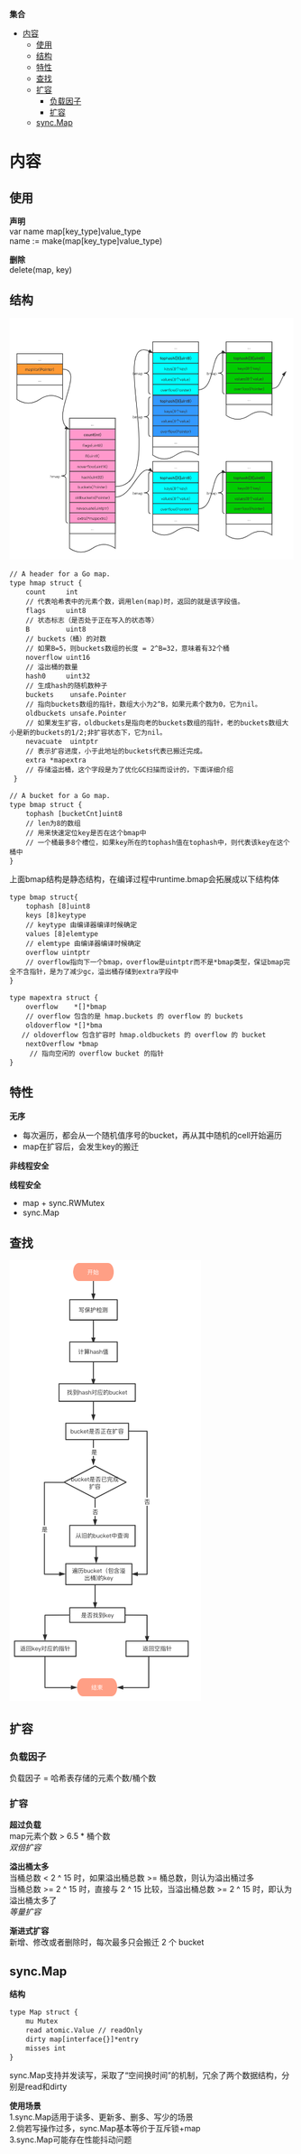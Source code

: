 **集合**
- [内容](#内容)
  - [使用](#使用)
  - [结构](#结构)
  - [特性](#特性)
  - [查找](#查找)
  - [扩容](#扩容)
    - [负载因子](#负载因子)
    - [扩容](#扩容-1)
  - [sync.Map](#syncmap)

# 内容 #
## 使用 ##
**声明**  
var name map[key_type]value_type  
name := make(map[key_type]value_type)  

**删除**  
delete(map, key)  

## 结构 ##
![](./images/map/struct.png)

```
// A header for a Go map.
type hmap struct {
    count     int 
    // 代表哈希表中的元素个数，调用len(map)时，返回的就是该字段值。
    flags     uint8 
    // 状态标志（是否处于正在写入的状态等）
    B         uint8  
    // buckets（桶）的对数
    // 如果B=5，则buckets数组的长度 = 2^B=32，意味着有32个桶
    noverflow uint16 
    // 溢出桶的数量
    hash0     uint32 
    // 生成hash的随机数种子
    buckets    unsafe.Pointer 
    // 指向buckets数组的指针，数组大小为2^B，如果元素个数为0，它为nil。
    oldbuckets unsafe.Pointer 
    // 如果发生扩容，oldbuckets是指向老的buckets数组的指针，老的buckets数组大小是新的buckets的1/2;非扩容状态下，它为nil。
    nevacuate  uintptr        
    // 表示扩容进度，小于此地址的buckets代表已搬迁完成。
    extra *mapextra 
    // 存储溢出桶，这个字段是为了优化GC扫描而设计的，下面详细介绍
 }
```
```
// A bucket for a Go map.
type bmap struct {
    tophash [bucketCnt]uint8        
    // len为8的数组
    // 用来快速定位key是否在这个bmap中
    // 一个桶最多8个槽位，如果key所在的tophash值在tophash中，则代表该key在这个桶中
}
```
上面bmap结构是静态结构，在编译过程中runtime.bmap会拓展成以下结构体
```
type bmap struct{
    tophash [8]uint8
    keys [8]keytype 
    // keytype 由编译器编译时候确定
    values [8]elemtype 
    // elemtype 由编译器编译时候确定
    overflow uintptr 
    // overflow指向下一个bmap，overflow是uintptr而不是*bmap类型，保证bmap完全不含指针，是为了减少gc，溢出桶存储到extra字段中
}
```
```
type mapextra struct {
    overflow    *[]*bmap
    // overflow 包含的是 hmap.buckets 的 overflow 的 buckets
    oldoverflow *[]*bma
   // oldoverflow 包含扩容时 hmap.oldbuckets 的 overflow 的 bucket
    nextOverflow *bmap 
     // 指向空闲的 overflow bucket 的指针
}
```
## 特性 ##
**无序**  
- 每次遍历，都会从一个随机值序号的bucket，再从其中随机的cell开始遍历
- map在扩容后，会发生key的搬迁

**非线程安全**  

**线程安全**
- map + sync.RWMutex
- sync.Map

## 查找 ##
![](./images/map/get.png)

## 扩容 ##
### 负载因子 ###  
负载因子 = 哈希表存储的元素个数/桶个数  

### 扩容 ###  
**超过负载**  
map元素个数 > 6.5 * 桶个数  
*双倍扩容*

**溢出桶太多**  
当桶总数 < 2 ^ 15 时，如果溢出桶总数 >= 桶总数，则认为溢出桶过多  
当桶总数 >= 2 ^ 15 时，直接与 2 ^ 15 比较，当溢出桶总数 >= 2 ^ 15 时，即认为溢出桶太多了  
*等量扩容*

**渐进式扩容**  
新增、修改或者删除时，每次最多只会搬迁 2 个 bucket

## sync.Map ##
**结构**   
```
type Map struct {
    mu Mutex
    read atomic.Value // readOnly
    dirty map[interface{}]*entry
    misses int
}
```   
sync.Map支持并发读写，采取了“空间换时间”的机制，冗余了两个数据结构，分别是read和dirty

**使用场景**  
1.sync.Map适用于读多、更新多、删多、写少的场景  
2.倘若写操作过多，sync.Map基本等价于互斥锁+map  
3.sync.Map可能存在性能抖动问题  